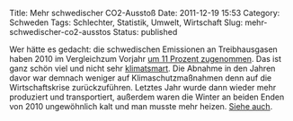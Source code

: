 Title: Mehr schwedischer CO2-Ausstoß
Date: 2011-12-19 15:53
Category: Schweden
Tags: Schlechter, Statistik, Umwelt, Wirtschaft
Slug: mehr-schwedischer-co2-ausstos
Status: published

Wer hätte es gedacht: die schwedischen Emissionen an Treibhausgasen
haben 2010 im Vergleichzum Vorjahr [um 11 Prozent
zugenommen](http://naturvardsverket.se/sv/Toppmeny/Press/Pressmeddelanden/Okning-av-svenska-utslapp-av-vaxthusgaser/).
Das ist ganz schön viel und nicht sehr
[klimatsmart](http://www.fiket.de/2009/07/09/wort-der-woche-klimatsmart/).
Die Abnahme in den Jahren davor war demnach weniger auf
Klimaschutzmaßnahmen denn auf die Wirtschaftskrise zurückzuführen.
Letztes Jahr wurde dann wieder mehr produziert und transportiert,
außerdem waren die Winter an beiden Enden von 2010 ungewöhnlich kalt und
man musste mehr heizen. [Siehe
auch](http://sverigesradio.se/sida/artikel.aspx?programid=2108&artikel=4865363).

